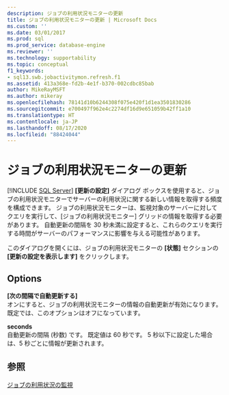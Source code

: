 ```yaml
---
description: ジョブの利用状況モニターの更新
title: ジョブの利用状況モニターの更新 | Microsoft Docs
ms.custom: ''
ms.date: 03/01/2017
ms.prod: sql
ms.prod_service: database-engine
ms.reviewer: ''
ms.technology: supportability
ms.topic: conceptual
f1_keywords:
- sql13.swb.jobactivitymon.refresh.f1
ms.assetid: 413a368e-fd2b-4e1f-b370-002cdbc85bab
author: MikeRayMSFT
ms.author: mikeray
ms.openlocfilehash: 78141d10b6244308f075e420f1d1ea3501830286
ms.sourcegitcommit: e700497f962e4c2274df16d9e651059b42ff1a10
ms.translationtype: HT
ms.contentlocale: ja-JP
ms.lasthandoff: 08/17/2020
ms.locfileid: "88424044"
---
```

# <a name="job-activity-monitor-refresh"></a>ジョブの利用状況モニターの更新
 [!INCLUDE [SQL Server](../../includes/applies-to-version/sqlserver.md)]
  **[更新の設定]** ダイアログ ボックスを使用すると、ジョブの利用状況モニターでサーバーの利用状況に関する新しい情報を取得する頻度を構成できます。 ジョブの利用状況モニターは、監視対象のサーバーに対してクエリを実行して、[ジョブの利用状況モニター] グリッドの情報を取得する必要があります。 自動更新の間隔を 30 秒未満に設定すると、これらのクエリを実行する時間がサーバーのパフォーマンスに影響を与える可能性があります。  
  
 このダイアログを開くには、ジョブの利用状況モニターの **[状態]** セクションの **[更新の設定を表示します]** をクリックします。  
  
## <a name="options"></a>Options  
 **[次の間隔で自動更新する]**  
 オンにすると、ジョブの利用状況モニターの情報の自動更新が有効になります。 既定では、このオプションはオフになっています。  
  
 **seconds**  
 自動更新の間隔 (秒数) です。 既定値は 60 秒です。 5 秒以下に設定した場合は、5 秒ごとに情報が更新されます。  
  
## <a name="see-also"></a>参照  
 [ジョブの利用状況の監視](../../ssms/agent/monitor-job-activity.md)  
  
  
